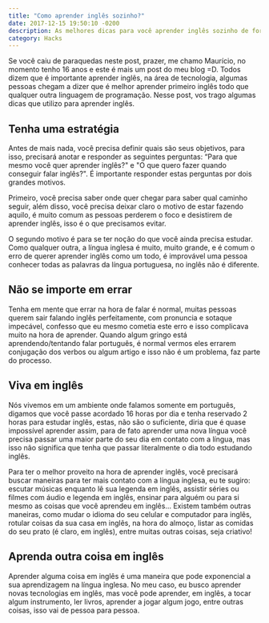 ```yaml
---
title: "Como aprender inglês sozinho?"
date: 2017-12-15 19:50:10 -0200
description: As melhores dicas para você aprender inglês sozinho de forma eficiente e efetiva
category: Hacks
---
```


Se você caiu de paraquedas neste post, prazer, me chamo Maurício, no momento tenho 16 anos e este é mais um post do meu blog =D. Todos dizem que é importante aprender inglês, na área de tecnologia, algumas pessoas chegam a dizer que é melhor aprender primeiro inglês todo que qualquer outra linguagem de programação. Nesse post, vos trago algumas dicas que utilizo para aprender inglês.

## Tenha uma estratégia

Antes de mais nada, você precisa definir quais são seus objetivos, para isso, precisará anotar e responder as seguintes perguntas: “Para que mesmo você quer aprender inglês?" e "O que quero fazer quando conseguir falar inglês?". É importante responder estas perguntas por dois grandes motivos.

Primeiro, você precisa saber onde quer chegar para saber qual caminho seguir, além disso, você precisa deixar claro o motivo de estar fazendo aquilo, é muito comum as pessoas perderem o foco e desistirem de aprender inglês, isso é o que precisamos evitar.

O segundo motivo é para se ter noção do que você ainda precisa estudar. Como qualquer outra, a língua inglesa é muito, muito grande, e é comum o erro de querer aprender inglês como um todo, é improvável uma pessoa conhecer todas as palavras da língua portuguesa, no inglês não é diferente.

## Não se importe em errar

Tenha em mente que errar na hora de falar é normal, muitas pessoas querem sair falando inglês perfeitamente, com pronuncia e sotaque impecável, confesso que eu mesmo cometia este erro e isso complicava muito na hora de aprender. Quando algum gringo está aprendendo/tentando falar português, é normal vermos eles errarem conjugação dos verbos ou algum artigo e isso não é um problema, faz parte do processo.

## Viva em inglês

Nós vivemos em um ambiente onde falamos somente em português, digamos que você passe acordado 16 horas por dia e tenha reservado 2 horas para estudar inglês, estas, não são o suficiente, diria que é quase impossível aprender assim, para de fato aprender uma nova língua você precisa passar uma maior parte do seu dia em contato com a língua, mas isso não significa que tenha que passar literalmente o dia todo estudando inglês.

Para ter o melhor proveito na hora de aprender inglês, você precisará buscar maneiras para ter mais contato com a língua inglesa, eu te sugiro: escutar músicas enquanto lê sua legenda em inglês, assistir séries ou filmes com áudio e legenda em inglês, ensinar para alguém ou para si mesmo as coisas que você aprendeu em inglês... Existem também outras maneiras, como mudar o idioma do seu celular e computador para inglês, rotular coisas da sua casa em inglês, na hora do almoço, listar as comidas do seu prato (é claro, em inglês), entre muitas outras coisas, seja criativo!

## Aprenda outra coisa em inglês

Aprender alguma coisa em inglês é uma maneira que pode exponencial a sua aprendizagem na língua inglesa. No meu caso, eu busco aprender novas tecnologias em inglês, mas você pode aprender, em inglês, a tocar algum instrumento, ler livros, aprender a jogar algum jogo, entre outras coisas, isso vai de pessoa para pessoa.
